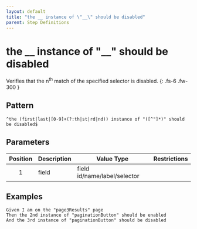 ```yaml
---
layout: default
title: "the __ instance of \"__\" should be disabled"
parent: Step Definitions
---
```


# the \_\_ instance of "\_\_" should be disabled

Verifies that the n<sup>th</sup> match of the specified selector is disabled.
{: .fs-6 .fw-300 }

## Pattern

```
^the (first|last|[0-9]+(?:th|st|rd|nd)) instance of "([^"]*)" should be disabled$
```

## Parameters

| Position | Description | Value Type                   | Restrictions |
| :------: | ----------- | ---------------------------- | ------------ |
|    1     | field       | field id/name/label/selector |              |

## Examples

```gherkin
Given I am on the "page3Results" page
Then the 2nd instance of "paginationButton" should be enabled
And the 3rd instance of "paginationButton" should be disabled
```